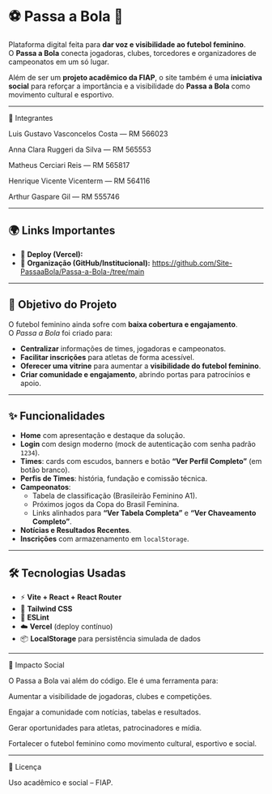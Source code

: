 # ⚽ Passa a Bola 💜

Plataforma digital feita para **dar voz e visibilidade ao futebol feminino**.  
O **Passa a Bola** conecta jogadoras, clubes, torcedores e organizadores de campeonatos em um só lugar.  

Além de ser um **projeto acadêmico da FIAP**, o site também é uma **iniciativa social** para reforçar a importância e a visibilidade do **Passa a Bola** como movimento cultural e esportivo.

---
👥 Integrantes


Luis Gustavo Vasconcelos Costa — RM 566023

Anna Clara Ruggeri da Silva — RM 565553

Matheus Cerciari Reis — RM 565817

Henrique Vicente Vicenterm — RM 564116

Arthur Gaspare Gil — RM 555746

---

## 🌍 Links Importantes
- 🔗 **Deploy (Vercel):** 
- 🏢 **Organização (GitHub/Institucional):** https://github.com/Site-PassaaBola/Passa-a-Bola-/tree/main 

---

## 🎯 Objetivo do Projeto
O futebol feminino ainda sofre com **baixa cobertura e engajamento**.  
O *Passa a Bola* foi criado para:
- **Centralizar** informações de times, jogadoras e campeonatos.
- **Facilitar inscrições** para atletas de forma acessível.
- **Oferecer uma vitrine** para aumentar a **visibilidade do futebol feminino**.
- **Criar comunidade e engajamento**, abrindo portas para patrocínios e apoio.

---

## ✨ Funcionalidades
- **Home** com apresentação e destaque da solução.  
- **Login** com design moderno (mock de autenticação com senha padrão `1234`).  
- **Times**: cards com escudos, banners e botão **“Ver Perfil Completo”** (em botão branco).  
- **Perfis de Times**: história, fundação e comissão técnica.  
- **Campeonatos**:  
  - Tabela de classificação (Brasileirão Feminino A1).  
  - Próximos jogos da Copa do Brasil Feminina.  
  - Links alinhados para **“Ver Tabela Completa”** e **“Ver Chaveamento Completo”**.  
- **Notícias e Resultados Recentes**.  
- **Inscrições** com armazenamento em `localStorage`.

---

## 🛠️ Tecnologias Usadas
- ⚡ **Vite + React + React Router**  
- 🎨 **Tailwind CSS**  
- 🔎 **ESLint**  
- ☁️ **Vercel** (deploy contínuo)  
- 📦 **LocalStorage** para persistência simulada de dados  

---
📣 Impacto Social

O Passa a Bola vai além do código. Ele é uma ferramenta para:

Aumentar a visibilidade de jogadoras, clubes e competições.

Engajar a comunidade com notícias, tabelas e resultados.

Gerar oportunidades para atletas, patrocinadores e mídia.

Fortalecer o futebol feminino como movimento cultural, esportivo e social.

---

📄 Licença

Uso acadêmico e social – FIAP.




